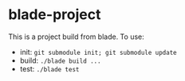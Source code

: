# blade-project

This is a project build from blade. To use: 

* init: `git submodule init; git submodule update`
* build: `./blade build ...`
* test: `./blade test`

